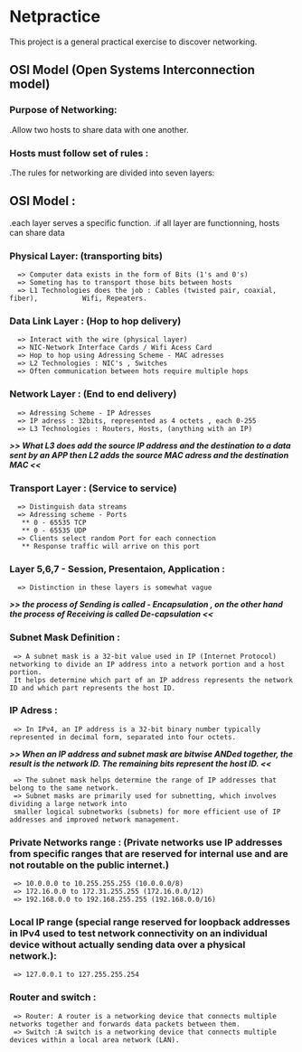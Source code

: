 # Netpractice
This project is a general practical exercise to discover networking.

## OSI Model (Open Systems Interconnection model)
 ### Purpose of Networking:
 .Allow two hosts to share data with one another.
 ### Hosts must follow set of rules :
  .The rules for networking are divided into seven layers:
## OSI Model :
  .each layer serves a specific function.
  .if all layer are functionning, hosts can share data
  ### Physical Layer: (transporting bits)
      => Computer data exists in the form of Bits (1's and 0's)
      => Someting has to transport those bits between hosts
      => L1 Technologies does the job : Cables (twisted pair, coaxial, fiber),           Wifi, Repeaters.
  ### Data Link Layer : (Hop to hop delivery)
      => Interact with the wire (physical layer)
      => NIC-Network Interface Cards / Wifi Acess Card
      => Hop to hop using Adressing Scheme - MAC adresses
      => L2 Technologies : NIC's , Switches
      => Often communication between hots require multiple hops
  ### Network Layer : (End to end delivery)
      => Adressing Scheme - IP Adresses
      => IP adress : 32bits, represented as 4 octets , each 0-255
      => L3 Technologies : Routers, Hosts, (anything with an IP)
*****>>  What L3 does add the source IP address and the destination to a data sent by an APP then L2 adds the source MAC adress and the destination MAC <<*****

  ### Transport Layer : (Service to service)
      => Distinguish data streams
      => Adressing scheme - Ports
       ** 0 - 65535 TCP
       ** 0 - 65535 UDP
      => Clients select random Port for each connection
       ** Response traffic will arrive on this port
  ### Layer 5,6,7 - Session, Presentaion, Application :
      => Distinction in these layers is somewhat vague 
 *****>> the process of Sending is called - Encapsulation , on the other hand the process of Receiving is called De-capsulation <<*****
  ### Subnet Mask Definition :
     => A subnet mask is a 32-bit value used in IP (Internet Protocol) networking to divide an IP address into a network portion and a host portion. 
     It helps determine which part of an IP address represents the network ID and which part represents the host ID.
 ### IP Adress :
     => In IPv4, an IP address is a 32-bit binary number typically represented in decimal form, separated into four octets.
 *****>> When an IP address and subnet mask are bitwise ANDed together, the result is the network ID. The remaining bits represent the host ID. <<*****
 
     => The subnet mask helps determine the range of IP addresses that belong to the same network.
     => Subnet masks are primarily used for subnetting, which involves dividing a large network into 
     smaller logical subnetworks (subnets) for more efficient use of IP addresses and improved network management.
 ### Private Networks range : (Private networks use IP addresses from specific ranges that are reserved for internal use and are not routable on the public internet.)
     => 10.0.0.0 to 10.255.255.255 (10.0.0.0/8)
     => 172.16.0.0 to 172.31.255.255 (172.16.0.0/12)
     => 192.168.0.0 to 192.168.255.255 (192.168.0.0/16)
 ### Local IP range (special range reserved for loopback addresses in IPv4 used to test network connectivity on an individual device without actually sending data over a physical network.):
     => 127.0.0.1 to 127.255.255.254
### Router and switch :
     => Router: A router is a networking device that connects multiple networks together and forwards data packets between them.
     => Switch :A switch is a networking device that connects multiple devices within a local area network (LAN).

